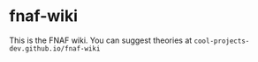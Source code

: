 # fnaf-wiki
This is the FNAF wiki. You can suggest theories at `cool-projects-dev.github.io/fnaf-wiki`
